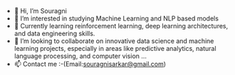 - 👋 Hi, I’m Souragni
- 👀 I’m interested in studying Machine Learning and NLP based models
- 🌱 Currently learning reinforcement learning, deep learning architectures, and data engineering skills.
- 💞️ I’m looking to collaborate on innovative data science and machine learning projects, especially in areas like predictive analytics, natural language processing, and 
  computer vision ...
- 📫 Contact me :-(Email:souragnisarkar@gmail.com)

<!---
Souragni2004/Souragni2004 is a ✨ special ✨ repository because its `README.md` (this file) appears on your GitHub profile.
You can click the Preview link to take a look at your changes.
--->
